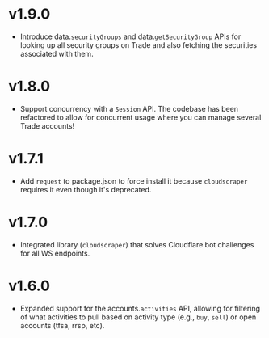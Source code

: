 v1.9.0
==
* Introduce data.`securityGroups` and data.`getSecurityGroup` APIs for looking up all security groups on Trade
and also fetching the securities associated with them.

v1.8.0
==
* Support concurrency with a `Session` API. The codebase has been refactored to allow for concurrent usage where you can manage several
Trade accounts!

v1.7.1
==
* Add `request` to package.json to force install it because `cloudscraper` requires it even though it's deprecated.

v1.7.0
==
* Integrated library (`cloudscraper`) that solves Cloudflare bot challenges for all WS endpoints.

v1.6.0
==
* Expanded support for the accounts.`activities` API, allowing for filtering of what activities to pull based on activity type (e.g., `buy`, `sell`) or open accounts (tfsa, rrsp, etc).
